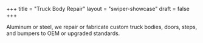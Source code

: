 +++
title = "Truck Body Repair"
layout = "swiper-showcase"
draft = false
+++

Aluminum or steel, we repair or fabricate custom truck bodies, doors, steps, and bumpers to OEM or upgraded standards.
